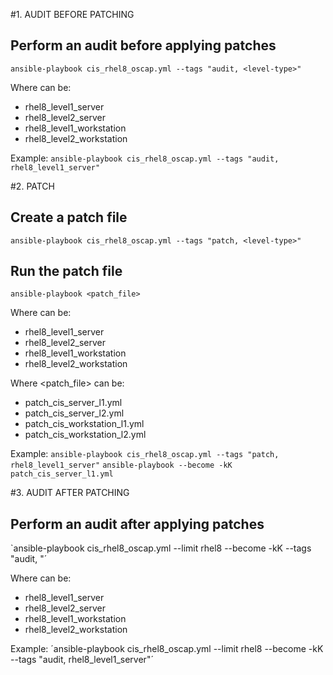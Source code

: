 #1. AUDIT BEFORE PATCHING

## Perform an audit before applying patches
`ansible-playbook cis_rhel8_oscap.yml --tags "audit, <level-type>"`

Where <level-type> can be:
- rhel8_level1_server
- rhel8_level2_server
- rhel8_level1_workstation
- rhel8_level2_workstation

Example:
`ansible-playbook cis_rhel8_oscap.yml --tags "audit, rhel8_level1_server"` 


#2. PATCH

## Create a patch file
`ansible-playbook cis_rhel8_oscap.yml --tags "patch, <level-type>"`

## Run the patch file
`ansible-playbook <patch_file>`

Where <level-type> can be:
- rhel8_level1_server
- rhel8_level2_server
- rhel8_level1_workstation
- rhel8_level2_workstation

Where <patch_file> can be:
- patch_cis_server_l1.yml
- patch_cis_server_l2.yml
- patch_cis_workstation_l1.yml
- patch_cis_workstation_l2.yml

Example:
`ansible-playbook cis_rhel8_oscap.yml --tags "patch, rhel8_level1_server"`
`ansible-playbook --become -kK patch_cis_server_l1.yml`


#3. AUDIT AFTER PATCHING

## Perform an audit after applying patches
`ansible-playbook cis_rhel8_oscap.yml --limit rhel8 --become -kK --tags "audit, <level-type>"´

Where <level-type> can be:
- rhel8_level1_server
- rhel8_level2_server
- rhel8_level1_workstation
- rhel8_level2_workstation

Example:
´ansible-playbook cis_rhel8_oscap.yml --limit rhel8 --become -kK --tags "audit, rhel8_level1_server"´
